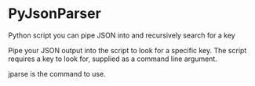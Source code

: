 # PyJsonParser
Python script you can pipe JSON into and recursively search for a key

Pipe your JSON output into the script to look for a specific key.  The script requires a key to look for, supplied as a command line argument.

jparse is the command to use.
